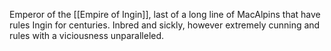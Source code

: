 Emperor of the [[Empire of Ingin]], last of a long line of MacAlpins that have rules Ingin for centuries. Inbred and sickly, however extremely cunning and rules with a viciousness unparalleled. 